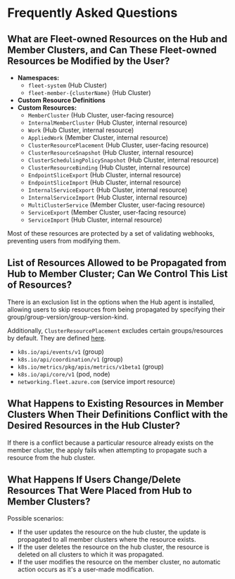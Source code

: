 # Frequently Asked Questions

## What are Fleet-owned Resources on the Hub and Member Clusters, and Can These Fleet-owned Resources be Modified by the User?

- **Namespaces:**
    - `fleet-system` (Hub Cluster)
    - `fleet-member-{clusterName}` (Hub Cluster)
- **Custom Resource Definitions**
- **Custom Resources:**
    - `MemberCluster` (Hub Cluster, user-facing resource)
    - `InternalMemberCluster` (Hub Cluster, internal resource)
    - `Work` (Hub Cluster, internal resource)
    - `AppliedWork` (Member Cluster, internal resource)
    - `ClusterResourcePlacement` (Hub Cluster, user-facing resource)
    - `ClusterResourceSnapshot` (Hub Cluster, internal resource)
    - `ClusterSchedulingPolicySnapshot` (Hub Cluster, internal resource)
    - `ClusterResourceBinding` (Hub Cluster, internal resource)
    - `EndpointSliceExport` (Hub Cluster, internal resource)
    - `EndpointSliceImport` (Hub Cluster, internal resource)
    - `InternalServiceExport` (Hub Cluster, internal resource)
    - `InternalServiceImport` (Hub Cluster, internal resource)
    - `MultiClusterService` (Member Cluster, user-facing resource)
    - `ServiceExport` (Member Cluster, user-facing resource)
    - `ServiceImport` (Hub Cluster, internal resource)

Most of these resources are protected by a set of validating webhooks, preventing users from modifying them.

## List of Resources Allowed to be Propagated from Hub to Member Cluster; Can We Control This List of Resources?

There is an exclusion list in the options when the Hub agent is installed, allowing users to skip resources from being propagated by specifying their group/group-version/group-version-kind.

Additionally, `ClusterResourcePlacement` excludes certain groups/resources by default. They are defined [here](https://github.com/Azure/fleet/blob/main/pkg/utils/apiresources.go).

- `k8s.io/api/events/v1` (group)
- `k8s.io/api/coordination/v1` (group)
- `k8s.io/metrics/pkg/apis/metrics/v1beta1` (group)
- `k8s.io/api/core/v1` (pod, node)
- `networking.fleet.azure.com` (service import resource)

## What Happens to Existing Resources in Member Clusters When Their Definitions Conflict with the Desired Resources in the Hub Cluster?

If there is a conflict because a particular resource already exists on the member cluster, the apply fails when attempting to propagate such a resource from the hub cluster.

## What Happens If Users Change/Delete Resources That Were Placed from Hub to Member Clusters?

Possible scenarios:

- If the user updates the resource on the hub cluster, the update is propagated to all member clusters where the resource exists.
- If the user deletes the resource on the hub cluster, the resource is deleted on all clusters to which it was propagated.
- If the user modifies the resource on the member cluster, no automatic action occurs as it's a user-made modification.

